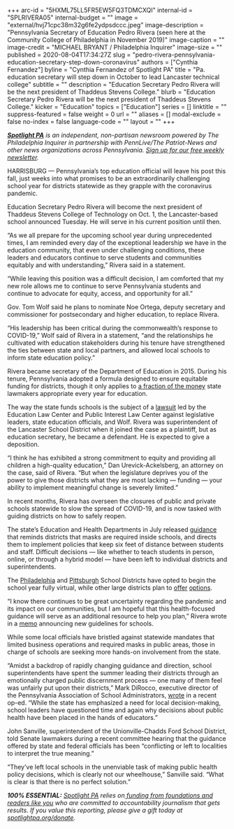 +++
arc-id = "5HXML75LL5FR5EW5FQ3TDMCXQI"
internal-id = "SPLRIVERA05"
internal-budget = ""
image = "external/hvj71cpc38m32g6fe2ydpsdccc.jpeg"
image-description = "Pennsylvania Secretary of Education Pedro Rivera (seen here at the Community College of Philadelphia in November 2019)"
image-caption = ""
image-credit = "MICHAEL BRYANT / Philadelphia Inquirer"
image-size = ""
published = 2020-08-04T17:34:27Z
slug = "pedro-rivera-pennsylvania-education-secretary-step-down-coronavirus"
authors = ["Cynthia Fernandez"]
byline = "Cynthia Fernandez of Spotlight PA"
title = "Pa. education secretary will step down in October to lead Lancaster technical college"
subtitle = ""
description = "Education Secretary Pedro Rivera will be the next president of Thaddeus Stevens College."
blurb = "Education Secretary Pedro Rivera will be the next president of Thaddeus Stevens College."
kicker = "Education"
topics = ["Education"]
series = []
linktitle = ""
suppress-featured = false
weight = 0
url = ""
aliases = []
modal-exclude = false
no-index = false
language-code = ""
layout = ""
+++

<a href="https://lesspage.com/"><i><b>Spotlight PA</b></i></a><i> is an independent, non-partisan newsroom powered by The Philadelphia Inquirer in partnership with PennLive/The Patriot-News and other news organizations across Pennsylvania. </i><a href="https://lesspage.com/newsletters"><i>Sign up for our free weekly newsletter</i></a><i>.</i>

HARRISBURG — Pennsylvania’s top education official will leave his post this fall, just weeks into what promises to be an extraordinarily challenging school year for districts statewide as they grapple with the coronavirus pandemic.

Education Secretary Pedro Rivera will become the next president of Thaddeus Stevens College of Technology on Oct. 1, the Lancaster-based school announced Tuesday. He will serve in his current position until then.

“As we all prepare for the upcoming school year during unprecedented times, I am reminded every day of the exceptional leadership we have in the education community, that even under challenging conditions, these leaders and educators continue to serve students and communities equitably and with understanding,” Rivera said in a statement.

“While leaving this position was a difficult decision, I am comforted that my new role allows me to continue to serve Pennsylvania students and continue to advocate for equity, access, and opportunity for all.”

Gov. Tom Wolf said he plans to nominate Noe Ortega, deputy secretary and commissioner for postsecondary and higher education, to replace Rivera.

“His leadership has been critical during the commonwealth’s response to COVID-19,” Wolf said of Rivera in a statement, “and the relationships he cultivated with education stakeholders during his tenure have strengthened the ties between state and local partners, and allowed local schools to inform state education policy.”

<script src="https://lesspage.com/embed.js" async></script><div data-spl-embed-version="1" data-spl-src="https://lesspage.com/embeds/donate/"></div>


Rivera became secretary of the Department of Education in 2015. During his tenure, Pennsylvania adopted a formula designed to ensure equitable funding for districts, though it only applies to <a href="https://papost.org/2019/07/22/could-pa-school-districts-change-funding-themselves-a-substitute-teacher-wanted-to-know/">a fraction of the money</a> state lawmakers appropriate every year for education.

The way the state funds schools is the subject of a <a href="https://www.pubintlaw.org/cases-and-projects/school-funding-lawsuit/">lawsuit</a> led by the Education Law Center and Public Interest Law Center against legislative leaders, state education officials, and Wolf. Rivera was superintendent of the Lancaster School District when it joined the case as a plaintiff, but as education secretary, he became a defendant. He is expected to give a deposition.

“I think he has exhibited a strong commitment to equity and providing all children a high-quality education,” Dan Urevick-Ackelsberg, an attorney on the case, said of Rivera. “But when the legislature deprives you of the power to give those districts what they are most lacking — funding — your ability to implement meaningful change is severely limited.”

In recent months, Rivera has overseen the closures of public and private schools statewide to slow the spread of COVID-19, and is now tasked with guiding districts on how to safely reopen.

The state’s Education and Health Departments in July released <a href="https://www.education.pa.gov/Schools/safeschools/emergencyplanning/COVID-19/SchoolReopeningGuidance/ReopeningPreKto12/PublicHealthGuidance/Pages/default.aspx">guidance</a> that reminds districts that masks are required inside schools, and directs them to implement policies that keep six feet of distance between students and staff. Difficult decisions — like whether to teach students in person, online, or through a hybrid model — have been left to individual districts and superintendents.

The <a href="https://www.inquirer.com/news/back-to-school-plan-philadelphia-school-district-board-20200730.html" target="_blank">Philadelphia</a> and <a href="https://www.publicsource.org/pittsburgh-public-schools-students-coronavirus-remote-learning-board/" target="_blank">Pittsburgh</a> School Districts have opted to begin the school year fully virtual, while other large districts plan to <a href="https://patch.com/pennsylvania/doylestown/central-bucks-pushes-school-start-day-back-sept-8">offer</a> <a href="https://www.lehighvalleylive.com/bethlehem/2020/07/bethlehem-area-school-district-releases-hybrid-plan-for-the-fall.html">options</a>.

“I know there continues to be great uncertainty regarding the pandemic and its impact on our communities, but I am hopeful that this health-focused guidance will serve as an additional resource to help you plan,” Rivera wrote in a <a href="https://www.education.pa.gov/Schools/safeschools/emergencyplanning/COVID-19/messages/July2020/Pages/July16.aspx">memo</a> announcing new guidelines for schools.

While some local officials have bristled against statewide mandates that limited business operations and required masks in public areas, those in charge of schools are seeking more hands-on involvement from the state.

<script src="https://lesspage.com/embed.js" async></script><div data-spl-embed-version="1" data-spl-src="https://lesspage.com/embeds/newsletter/"></div>


“Amidst a backdrop of rapidly changing guidance and direction, school superintendents have spent the summer leading their districts through an emotionally charged public discernment process — one many of them feel was unfairly put upon their districts,” Mark DiRocco, executive director of the Pennsylvania Association of School Administrators, <a href="https://www.pasa-net.org/Files/Docs/2020/PASAop-ed07-31-20.pdf">wrote</a> in a recent op-ed. “While the state has emphasized a need for local decision-making, school leaders have questioned time and again why decisions about public health have been placed in the hands of educators.”

John Sanville, superintendent of the Unionville-Chadds Ford School District, told Senate lawmakers during a recent committee hearing that the guidance offered by state and federal officials has been “conflicting or left to localities to interpret the true meaning.”

“They’ve left local schools in the unenviable task of making public health policy decisions, which is clearly not our wheelhouse,” Sanville said. “What is clear is that there is no perfect solution.”

<i><b>100% ESSENTIAL:</b></i> <a href="https://lesspage.com/"><i>Spotlight PA</i></a><i> relies on</i><a href="https://lesspage.com/support"><i> funding from foundations and readers like you</i></a><i> who are committed to accountability journalism that gets results. If you value this reporting, please give a gift today at </i><a href="http://spotlightpa.org/donate"><i>spotlightpa.org/donate</i></a><i>.</i>

<script src="https://lesspage.com/embed.js" async></script><div data-spl-embed-version="1" data-spl-src="https://lesspage.com/embeds/tips/?tip_text=Are%20you%20a%20parent%20or%20guardian%20worried%20about%20how%20schools%20will%20teach%20students%20in%20the%20fall%3F%20We%20want%20to%20hear%20from%20you.%20%20"></div>

